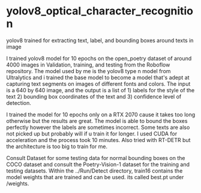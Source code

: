 # yolov8_optical_character_recognition
 yolov8 trained for extracting text, label, and bounding boxes around texts in image


I trained yolov8 model for 10 epochs on the open_poetry dataset of around 4000 images in Validation, training, and testing from the Roboflow repository. The model used by me is the yolov8 type n model from Ultralytics and i trained the base model to become a model that's adept at capturing text segments on images of different fonts and colors. The input is a 640 by 640 image, and the output is a list of 1) labels for the style of the text 2) bounding box coordinates of the text and 3) confidence level of detection.

I trained the model for 10 epochs only on a RTX 2070 cause it takes too long otherwise but the results are great. The model is able to bound the boxes perfectly however the labels are sometimes incorrect. Some texts are also not picked up but probably will if u train it for longer. I used CUDA for acceleration and the process took 10 minutes. Also tried with RT-DETR but the architecture is too big to train for me.

Consult Dataset for some testing data for normal bounding boxes on the COCO dataset and consult the Poetry-Vision-1 dataset for the training and testing datasets. Within the ../Run/Detect directory, train16 contains the model weights that are trained and can be used. its called best.pt under /weights.